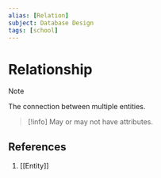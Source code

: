 ```yaml
---
alias: [Relation]
subject: Database Design
tags: [school]
---
```

# Relationship

>[!note]
> The connection between multiple entities.

> [!info]
> May or may not have attributes.

## References
1. [[Entity]]